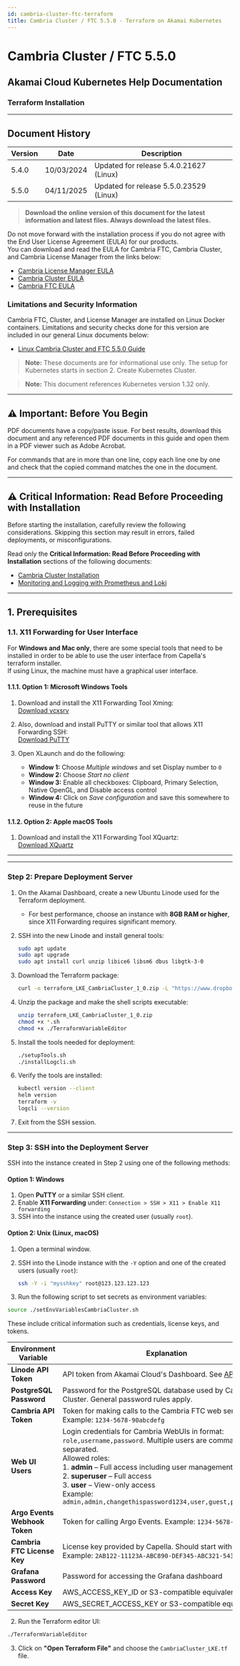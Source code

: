 ```yaml
---
id: cambria-cluster-ftc-terraform
title: Cambria Cluster / FTC 5.5.0 - Terraform on Akamai Kubernetes
---
```


# Cambria Cluster / FTC 5.5.0

## Akamai Cloud Kubernetes Help Documentation

### Terraform Installation

---

## Document History

| Version | Date       | Description                                   |
|---------|------------|-----------------------------------------------|
| 5.4.0   | 10/03/2024 | Updated for release 5.4.0.21627 (Linux)       |
| 5.5.0   | 04/11/2025 | Updated for release 5.5.0.23529 (Linux)       |

> **Download the online version of this document for the latest information and latest files. Always download the latest files.**

Do not move forward with the installation process if you do not agree with the End User License Agreement (EULA) for our products.  
You can download and read the EULA for Cambria FTC, Cambria Cluster, and Cambria License Manager from the links below:

- [Cambria License Manager EULA](https://www.dropbox.com/s/1wg7ee7a59kzi8h/EULA_Cambria_License_Manager.pdf?dl=0)  
- [Cambria Cluster EULA](https://www.dropbox.com/s/oemlax63aatjjiw/EULA_Cluster.pdf?dl=0)  
- [Cambria FTC EULA](https://www.dropbox.com/s/ualv9usxsowh6m2/EULA_FTC.pdf?dl=0)

### Limitations and Security Information

Cambria FTC, Cluster, and License Manager are installed on Linux Docker containers. Limitations and security checks done for this version are included in our general Linux documents below:

- [Linux Cambria Cluster and FTC 5.5.0 Guide](https://www.dropbox.com/scl/fi/0rvskhpqtla6dffhbfli5/Linux_Cambria_Cluster_and_FTC_5_5_0_Guide.pdf?rlkey=ngryjzox121ow5fgbc4y8n2yd)

> **Note:** These documents are for informational use only. The setup for Kubernetes starts in section 2. Create Kubernetes Cluster.

> **Note:** This document references Kubernetes version 1.32 only.

---

## ⚠️ Important: Before You Begin

PDF documents have a copy/paste issue. For best results, download this document and any referenced PDF documents in this guide and open them in a PDF viewer such as Adobe Acrobat.

For commands that are in more than one line, copy each line one by one and check that the copied command matches the one in the document.

---

## ⚠️ Critical Information: Read Before Proceeding with Installation

Before starting the installation, carefully review the following considerations. Skipping this section may result in errors, failed deployments, or misconfigurations.

Read only the **Critical Information: Read Before Proceeding with Installation** sections of the following documents:

- [Cambria Cluster Installation](https://www.dropbox.com/scl/fi/irkmp89qh17bo9w4459qw/Cambria_Cluster_and_FTC_5_5_0_on_Akamai_Kubernetes.pdf?rlkey=vmq8fcqdbv3dul5cqq9em4r91&st=5gecxrgs&dl=0)
- [Monitoring and Logging with Prometheus and Loki](https://www.dropbox.com/scl/fi/rxshb6038wd9yg81kxagd/Prometheus_Grafana_Setup_for_Cambria_Cluster_5_5_0_on_Akamai_Kubernetes.pdf?rlkey=5l561e8x251y46gywx57k5svm&st=prp5ca3q&dl=0)

---

## 1. Prerequisites

### 1.1. X11 Forwarding for User Interface

For **Windows and Mac only**, there are some special tools that need to be installed in order to be able to use the user interface from Capella's terraform installer.  
If using Linux, the machine must have a graphical user interface.

#### 1.1.1. Option 1: Microsoft Windows Tools

1. Download and install the X11 Forwarding Tool Xming:  
   [Download vcxsrv](https://github.com/marchaesen/vcxsrv/releases/download/21.1.13/vcxsrv-64.21.1.13.0.installer.exe)

2. Also, download and install PuTTY or similar tool that allows X11 Forwarding SSH:  
   [Download PuTTY](https://www.chiark.greenend.org.uk/~sgtatham/putty/latest.html)

3. Open XLaunch and do the following:

   - **Window 1:** Choose *Multiple windows* and set Display number to `0`
   - **Window 2:** Choose *Start no client*
   - **Window 3:** Enable all checkboxes: Clipboard, Primary Selection, Native OpenGL, and Disable access control
   - **Window 4:** Click on *Save configuration* and save this somewhere to reuse in the future

#### 1.1.2. Option 2: Apple macOS Tools

1. Download and install the X11 Forwarding Tool XQuartz:  
   [Download XQuartz](https://github.com/XQuartz/XQuartz/releases/download/XQuartz-2.8.5/XQuartz-2.8.5.pkg)

---

---

### Step 2: Prepare Deployment Server

1. On the Akamai Dashboard, create a new Ubuntu Linode used for the Terraform deployment.
   - For best performance, choose an instance with **8GB RAM or higher**, since X11 Forwarding requires significant memory.

2. SSH into the new Linode and install general tools:

   ```bash
   sudo apt update
   sudo apt upgrade
   sudo apt install curl unzip libice6 libsm6 dbus libgtk-3-0
   ```

3. Download the Terraform package:

   ```bash
   curl -o terraform_LKE_CambriaCluster_1_0.zip -L "https://www.dropbox.com/scl/fi/t8pgwr6otlg4lesgf3xbq/terraform_LKE_CambriaCluster_1_0.zip?rlkey=82rjt9l3at2gfcztt7sy0zsz1&st=pwzmzhpb&dl=1"
   ```

4. Unzip the package and make the shell scripts executable:

   ```bash
   unzip terraform_LKE_CambriaCluster_1_0.zip
   chmod +x *.sh
   chmod +x ./TerraformVariableEditor
   ```

5. Install the tools needed for deployment:

   ```bash
   ./setupTools.sh
   ./installLogcli.sh
   ```

6. Verify the tools are installed:

   ```bash
   kubectl version --client
   helm version
   terraform -v
   logcli --version
   ```

7. Exit from the SSH session.

---

### Step 3: SSH into the Deployment Server

SSH into the instance created in Step 2 using one of the following methods:

#### Option 1: Windows

1. Open **PuTTY** or a similar SSH client.
2. Enable **X11 Forwarding** under:
   `Connection > SSH > X11 > Enable X11 forwarding`
3. SSH into the instance using the created user (usually `root`).

#### Option 2: Unix (Linux, macOS)

1. Open a terminal window.
2. SSH into the Linode instance with the `-Y` option and one of the created users (usually `root`):

   ```bash
   ssh -Y -i "mysshkey" root@123.123.123.123
   ```

1. Run the following script to set secrets as environment variables:

```bash
source ./setEnvVariablesCambriaCluster.sh
```

These include critical information such as credentials, license keys, and tokens.

| Environment Variable              | Explanation |
|----------------------------------|-------------|
| **Linode API Token**             | API token from Akamai Cloud's Dashboard. See [API Guide](https://www.linode.com/docs/products/tools/api/guides/manage-api-tokens/) |
| **PostgreSQL Password**          | Password for the PostgreSQL database used by Cambria Cluster. General password rules apply. |
| **Cambria API Token**            | Token for making calls to the Cambria FTC web server. Example: `1234-5678-90abcdefg` |
| **Web UI Users**                 | Login credentials for Cambria WebUIs in format: `role,username,password`. Multiple users are comma-separated.<br/>Allowed roles:<br/>1. **admin** – Full access including user management<br/>2. **superuser** – Full access<br/>3. **user** – View-only access<br/>Example: `admin,admin,changethispassword1234,user,guest,password123` |
| **Argo Events Webhook Token**    | Token for calling Argo Events. Example: `1234-5678-90abcdefg` |
| **Cambria FTC License Key**      | License key provided by Capella. Should start with `2`. Example: `2AB122-11123A-ABC890-DEF345-ABC321-543A21` |
| **Grafana Password**             | Password for accessing the Grafana dashboard |
| **Access Key**                   | AWS_ACCESS_KEY_ID or S3-compatible equivalent |
| **Secret Key**                   | AWS_SECRET_ACCESS_KEY or S3-compatible equivalent |

2. Run the Terraform editor UI:

```bash
./TerraformVariableEditor
```

3. Click on **"Open Terraform File"** and choose the `CambriaCluster_LKE.tf` file.
